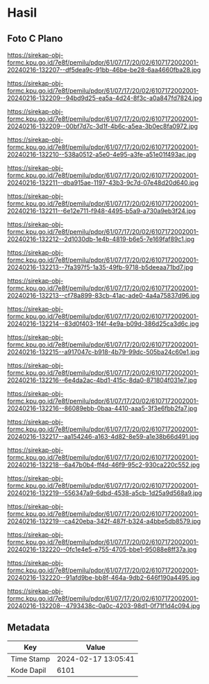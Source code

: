# Hasil

## Foto C Plano

https://sirekap-obj-formc.kpu.go.id/7e8f/pemilu/pdpr/61/07/17/20/02/6107172002001-20240216-132207--df5dea9c-91bb-46be-be28-6aa4660fba28.jpg

https://sirekap-obj-formc.kpu.go.id/7e8f/pemilu/pdpr/61/07/17/20/02/6107172002001-20240216-132209--94bd9d25-ea5a-4d24-8f3c-a0a847fd7824.jpg

https://sirekap-obj-formc.kpu.go.id/7e8f/pemilu/pdpr/61/07/17/20/02/6107172002001-20240216-132209--00bf7d7c-3d1f-4b6c-a5ea-3b0ec8fa0972.jpg

https://sirekap-obj-formc.kpu.go.id/7e8f/pemilu/pdpr/61/07/17/20/02/6107172002001-20240216-132210--538a0512-a5e0-4e95-a3fe-a51e01f493ac.jpg

https://sirekap-obj-formc.kpu.go.id/7e8f/pemilu/pdpr/61/07/17/20/02/6107172002001-20240216-132211--dba915ae-1197-43b3-9c7d-07e48d20d640.jpg

https://sirekap-obj-formc.kpu.go.id/7e8f/pemilu/pdpr/61/07/17/20/02/6107172002001-20240216-132211--6e12e711-f948-4495-b5a9-a730a9eb3f24.jpg

https://sirekap-obj-formc.kpu.go.id/7e8f/pemilu/pdpr/61/07/17/20/02/6107172002001-20240216-132212--2d1030db-1e4b-4819-b6e5-7e169faf89c1.jpg

https://sirekap-obj-formc.kpu.go.id/7e8f/pemilu/pdpr/61/07/17/20/02/6107172002001-20240216-132213--7fa397f5-1a35-49fb-9718-b5deeaa71bd7.jpg

https://sirekap-obj-formc.kpu.go.id/7e8f/pemilu/pdpr/61/07/17/20/02/6107172002001-20240216-132213--cf78a899-83cb-41ac-ade0-4a4a75837d96.jpg

https://sirekap-obj-formc.kpu.go.id/7e8f/pemilu/pdpr/61/07/17/20/02/6107172002001-20240216-132214--83d0f403-1f4f-4e9a-b09d-386d25ca3d6c.jpg

https://sirekap-obj-formc.kpu.go.id/7e8f/pemilu/pdpr/61/07/17/20/02/6107172002001-20240216-132215--a917047c-b918-4b79-99dc-505ba24c60e1.jpg

https://sirekap-obj-formc.kpu.go.id/7e8f/pemilu/pdpr/61/07/17/20/02/6107172002001-20240216-132216--6e4da2ac-4bd1-415c-8da0-871804f031e7.jpg

https://sirekap-obj-formc.kpu.go.id/7e8f/pemilu/pdpr/61/07/17/20/02/6107172002001-20240216-132216--86089ebb-0baa-4410-aaa5-3f3e6fbb2fa7.jpg

https://sirekap-obj-formc.kpu.go.id/7e8f/pemilu/pdpr/61/07/17/20/02/6107172002001-20240216-132217--aa154246-a163-4d82-8e59-a1e38b66d491.jpg

https://sirekap-obj-formc.kpu.go.id/7e8f/pemilu/pdpr/61/07/17/20/02/6107172002001-20240216-132218--6a47b0b4-ff4d-46f9-95c2-930ca220c552.jpg

https://sirekap-obj-formc.kpu.go.id/7e8f/pemilu/pdpr/61/07/17/20/02/6107172002001-20240216-132219--556347a9-6dbd-4538-a5cb-1d25a9d568a9.jpg

https://sirekap-obj-formc.kpu.go.id/7e8f/pemilu/pdpr/61/07/17/20/02/6107172002001-20240216-132219--ca420eba-342f-487f-b324-a4bbe5db8579.jpg

https://sirekap-obj-formc.kpu.go.id/7e8f/pemilu/pdpr/61/07/17/20/02/6107172002001-20240216-132220--0fc1e4e5-e755-4705-bbe1-95088e8ff37a.jpg

https://sirekap-obj-formc.kpu.go.id/7e8f/pemilu/pdpr/61/07/17/20/02/6107172002001-20240216-132220--91afd9be-bb8f-464a-9db2-646f190a4495.jpg

https://sirekap-obj-formc.kpu.go.id/7e8f/pemilu/pdpr/61/07/17/20/02/6107172002001-20240216-132208--4793438c-0a0c-4203-98d1-0f71f1d4c094.jpg


## Metadata

| Key        | Value               |
| ---------- | ------------------- |
| Time Stamp | 2024-02-17 13:05:41 |
| Kode Dapil | 6101                |



